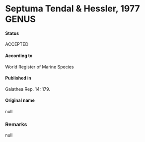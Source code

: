Septuma Tendal & Hessler, 1977 GENUS
=======

#### Status
ACCEPTED

#### According to
World Register of Marine Species

#### Published in
Galathea Rep. 14: 179.

#### Original name
null

### Remarks
null